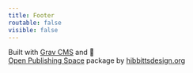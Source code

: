 ```yaml
---
title: Footer
routable: false
visible: false
---
```


Built with [Grav CMS](http://getgrav.org) and :blue_heart:  
[Open Publishing Space](http://learn.hibbittsdesign.org/openpublishingspace) package by [hibbittsdesign.org](http://hibbittsdesign.org)  
